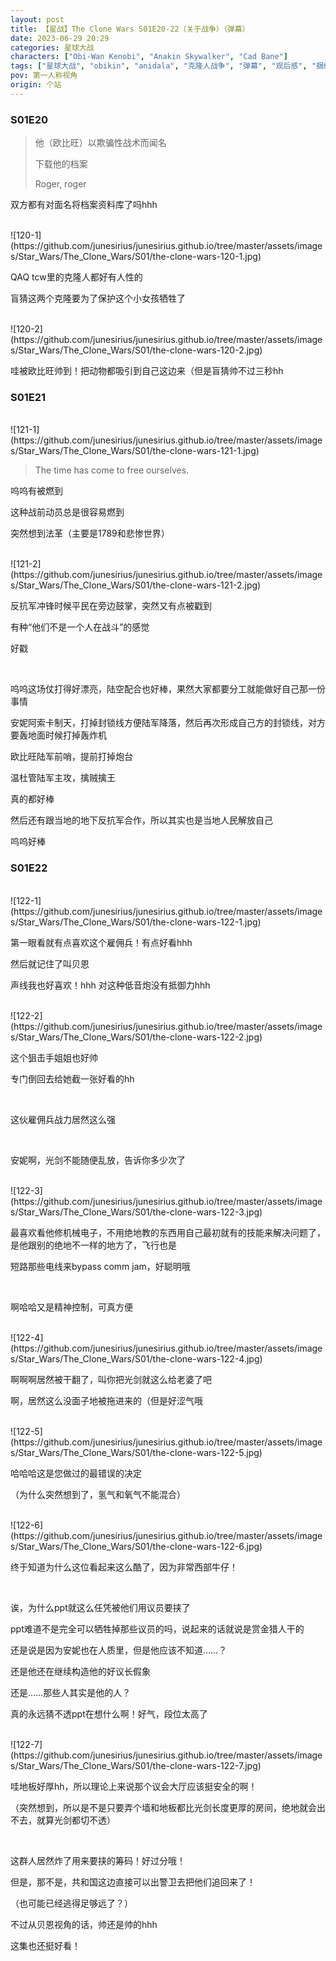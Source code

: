 ```yaml
---
layout: post
title: 【星战】The Clone Wars S01E20-22（关于战争）（弹幕）
date: 2023-06-29 20:29
categories: 星球大战
characters: ["Obi-Wan Kenobi", "Anakin Skywalker", "Cad Bane"]
tags: ["星球大战", "obikin", "anidala", "克隆人战争", "弹幕", "观后感", "捆绑"]
pov: 第一人称视角
origin: 个站
---
```


### S01E20

> 他（欧比旺）以欺骗性战术而闻名
>
> 下载他的档案
>
> Roger, roger

双方都有对面名将档案资料库了吗hhh

<br>
![120-1](https://github.com/junesirius/junesirius.github.io/tree/master/assets/images/Star_Wars/The_Clone_Wars/S01/the-clone-wars-120-1.jpg)

QAQ tcw里的克隆人都好有人性的

盲猜这两个克隆要为了保护这个小女孩牺牲了

<br>
![120-2](https://github.com/junesirius/junesirius.github.io/tree/master/assets/images/Star_Wars/The_Clone_Wars/S01/the-clone-wars-120-2.jpg)

哇被欧比旺帅到！把动物都吸引到自己这边来（但是盲猜帅不过三秒hh

### S01E21

<br>
![121-1](https://github.com/junesirius/junesirius.github.io/tree/master/assets/images/Star_Wars/The_Clone_Wars/S01/the-clone-wars-121-1.jpg)

> The time has come to free ourselves.

呜呜有被燃到

这种战前动员总是很容易燃到

突然想到法革（主要是1789和悲惨世界）

<br>
![121-2](https://github.com/junesirius/junesirius.github.io/tree/master/assets/images/Star_Wars/The_Clone_Wars/S01/the-clone-wars-121-2.jpg)

反抗军冲锋时候平民在旁边鼓掌，突然又有点被戳到

有种“他们不是一个人在战斗”的感觉

好戳

<br>

呜呜这场仗打得好漂亮，陆空配合也好棒，果然大家都要分工就能做好自己那一份事情

安妮阿索卡制天，打掉封锁线方便陆军降落，然后再次形成自己方的封锁线，对方要轰地面时候打掉轰炸机

欧比旺陆军前哨，提前打掉炮台

温杜管陆军主攻，擒贼擒王

真的都好棒

然后还有跟当地的地下反抗军合作，所以其实也是当地人民解放自己

呜呜好棒

### S01E22

<br>
![122-1](https://github.com/junesirius/junesirius.github.io/tree/master/assets/images/Star_Wars/The_Clone_Wars/S01/the-clone-wars-122-1.jpg)

第一眼看就有点喜欢这个雇佣兵！有点好看hhh

然后就记住了叫贝恩

声线我也好喜欢！hhh 对这种低音炮没有抵御力hhh

<br>
![122-2](https://github.com/junesirius/junesirius.github.io/tree/master/assets/images/Star_Wars/The_Clone_Wars/S01/the-clone-wars-122-2.jpg)

这个狙击手姐姐也好帅

专门倒回去给她截一张好看的hh

<br>

这伙雇佣兵战力居然这么强

<br>

安妮啊，光剑不能随便乱放，告诉你多少次了

<br>
![122-3](https://github.com/junesirius/junesirius.github.io/tree/master/assets/images/Star_Wars/The_Clone_Wars/S01/the-clone-wars-122-3.jpg)

最喜欢看他修机械电子，不用绝地教的东西用自己最初就有的技能来解决问题了，是他跟别的绝地不一样的地方了，飞行也是

短路那些电线来bypass comm jam，好聪明哦

<br>

啊哈哈又是精神控制，可真方便

<br>
![122-4](https://github.com/junesirius/junesirius.github.io/tree/master/assets/images/Star_Wars/The_Clone_Wars/S01/the-clone-wars-122-4.jpg)

啊啊啊居然被干翻了，叫你把光剑就这么给老婆了吧

啊，居然这么没面子地被拖进来的（但是好涩气哦

<br>
![122-5](https://github.com/junesirius/junesirius.github.io/tree/master/assets/images/Star_Wars/The_Clone_Wars/S01/the-clone-wars-122-5.jpg)

哈哈哈这是您做过的最错误的决定

（为什么突然想到了，氢气和氧气不能混合）

<br>
![122-6](https://github.com/junesirius/junesirius.github.io/tree/master/assets/images/Star_Wars/The_Clone_Wars/S01/the-clone-wars-122-6.jpg)

终于知道为什么这位看起来这么酷了，因为非常西部牛仔！

<br>

诶，为什么ppt就这么任凭被他们用议员要挟了

ppt难道不是完全可以牺牲掉那些议员的吗，说起来的话就说是赏金猎人干的

还是说是因为安妮也在人质里，但是他应该不知道……？

还是他还在继续构造他的好议长假象

还是……那些人其实是他的人？

真的永远猜不透ppt在想什么啊！好气，段位太高了

<br>
![122-7](https://github.com/junesirius/junesirius.github.io/tree/master/assets/images/Star_Wars/The_Clone_Wars/S01/the-clone-wars-122-7.jpg)

哇地板好厚hh，所以理论上来说那个议会大厅应该挺安全的啊！

（突然想到，所以是不是只要弄个墙和地板都比光剑长度更厚的房间，绝地就会出不去，就算光剑都切不透）

<br>

这群人居然炸了用来要挟的筹码！好过分哦！

但是，那不是，共和国这边直接可以出警卫去把他们追回来了！

（也可能已经逃得足够远了？）

不过从贝恩视角的话，帅还是帅的hhh

这集也还挺好看！
